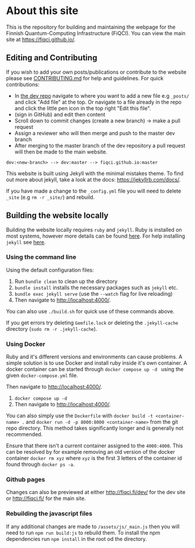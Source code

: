 # About this site

This is the repository for building and maintaining the webpage for the Finnish Quantum-Computing Infrastructure (FiQCI). You can view the main site at https://fiqci.github.io/.

## Editing and Contributing

If you wish to add your own posts/publications or contribute to the website please see [CONTRIBUTING.md](CONTRIBUTING.MD) for help and guidelines. For quick contributions:

* In [the dev repo](https://github.com/FiQCI/dev) navigate to where you want to add a new file e.g `_posts/` and click "Add file" at the top. Or navigate to a file already in the repo and click the little pen icon in the top right "Edit this file". 
* (sign in GitHub) and edit then content
* Scroll down to commit changes (create a new branch) -> make a pull request
* Assign a reviewer who will then merge and push to the master dev branch
* After merging to the master branch of the dev repository a pull request will then be made to the main website. 


``
dev:<new-branch> --> dev:master --> fiqci.github.io:master
``



This website is built using Jekyll with the minimal mistakes theme. To find out more about jekyll, take a look at the docs: https://jekyllrb.com/docs/. 


If you have made a change to the `_config.yml` file you will need to delete `_site` (e.g `rm -r _site/`) and rebuild.


## Building the website locally

Building the website locally requires `ruby` and `jekyll`. Ruby is installed on most systems, however more details can be found [here](https://www.ruby-lang.org/en/documentation/installation/). For help installing `jekyll` see [here](https://jekyllrb.com/docs/installation/).

### Using the command line

Using the default configuration files: 

1. Run `bundle clean` to clean up the directory
2. `bundle install` installs the necessary packages such as `jekyll` etc.
3. `bundle exec jekyll serve` (use the `--watch` flag for live reloading)
4. Then navigate to [http://localhost:4000/](http://localhost:4000/).

You can also use `./build.sh` for quick use of these commands above. 

If you get errors try deleting `Gemfile.lock` or deleting the `.jekyll-cache` directory (`sudo rm -r .jekyll-cache`). 

### Using Docker

Ruby and it's different versions and environments can cause problems. A simple solution is to use Docker and install ruby inside it's own container. A docker container can be started through `docker compose up -d ` using the given `docker-compose.yml` file. 

Then navigate to [http://localhost:4000/](http://localhost:4000/). 

1. `docker compose up -d `
2. Then navigate to [http://localhost:4000/](http://localhost:4000/).   

You can also simply use the `Dockerfile` with `docker build -t <container-name> .`  and `docker run -d -p 8000:8000 <container-name>` from the git repo directory. This method takes significantly longer and is generally not recommended. 

Ensure that there isn't a current container assigned to the `4000:4000`. This can be resolved by for example removing an old version of the docker container `docker rm xyz` where `xyz` is the first 3 letters of the container id found through `docker ps -a`. 

### Github pages

Changes can also be previewed at either http://fiqci.fi/dev/ for the dev site or http://fiqci.fi/ for the main site. 

### Rebuilding the javascript files

If any additional changes are made to `/assets/js/_main.js` then you will need to run `npm run build:js` to rebuild them. To install the npm dependencies run `npm install` in the root od the directory.